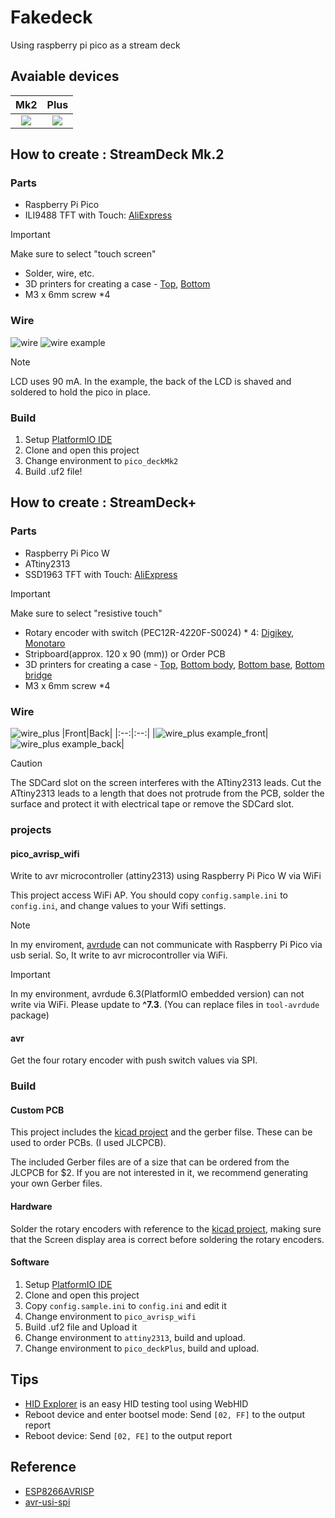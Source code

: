 # Fakedeck
Using raspberry pi pico as a stream deck

## Avaiable devices

|Mk2|Plus|
|:--:|:--:|
|![](./assets/Mk2/example.jpg)|![](./assets/Plus/example.jpg)|

## How to create : StreamDeck Mk.2
### Parts
- Raspberry Pi Pico
- ILI9488 TFT with Touch: [AliExpress](https://www.aliexpress.com/item/32985467436.html)
> [!IMPORTANT]
> Make sure to select "touch screen"
- Solder, wire, etc.
- 3D printers for creating a case - [Top](./assets/Mk2/Case%20-%20Top.stl), [Bottom](./assets/Mk2/Case%20-%20Bottom.stl)
- M3 x 6mm screw *4

### Wire
![wire](./assets/Mk2/wire.jpg)
![wire example](./assets/Mk2/wire_example.jpg)

> [!NOTE]
> LCD uses 90 mA. 
> In the example, the back of the LCD is shaved and soldered to hold the pico in place.

### Build
1. Setup [PlatformIO IDE](https://platformio.org/platformio-ide)
2. Clone and open this project
3. Change environment to `pico_deckMk2`
4. Build .uf2 file!

## How to create : StreamDeck+
### Parts
- Raspberry Pi Pico W
- ATtiny2313
- SSD1963 TFT with Touch: [AliExpress](https://www.aliexpress.com/item/1005006305412643.html)
> [!IMPORTANT]
> Make sure to select "resistive touch"
- Rotary encoder with switch (PEC12R-4220F-S0024) * 4: [Digikey](https://www.digikey.jp/short/jrrh2j7r), [Monotaro](https://www.monotaro.com/p/3483/7593/)
- Stripboard(approx. 120 x 90 (mm)) or Order PCB
- 3D printers for creating a case - [Top](./assets/Plus/Case%20-%20Top.stl), [Bottom body](./assets/Plus/Case%20-%20Bottom%20body.stl), [Bottom base](./assets/Plus/Case%20-%20Bottom%20base.stl), [Bottom bridge](./assets/Plus/Case%20-%20Bottom%20bridge.stl)
- M3 x 6mm screw *4

### Wire
![wire_plus](./assets/Plus/wire.jpg)
|Front|Back|
|:--:|:--:|
|![wire_plus example_front](./assets/Plus/wire_example_front.jpg)|![wire_plus example_back](./assets/Plus/wire_example_back.jpg)|

> [!CAUTION]
> The SDCard slot on the screen interferes with the ATtiny2313 leads.
> Cut the ATtiny2313 leads to a length that does not protrude from the PCB, solder the surface and protect it with electrical tape or remove the SDCard slot.

### projects

#### pico_avrisp_wifi
Write to avr microcontroller (attiny2313) using Raspberry Pi Pico W via WiFi

This project access WiFi AP. You should copy `config.sample.ini` to `config.ini`, and change values to your Wifi settings.

> [!NOTE]
> In my enviroment, [avrdude](https://github.com/avrdudes/avrdude) can not communicate with Raspberry Pi Pico via usb serial. So, It write to avr microcontroller via WiFi.

> [!IMPORTANT]
> In my environment, avrdude 6.3(PlatformIO embedded version) can not write via WiFi. Please update to **^7.3**. (You can replace files in `tool-avrdude` package)

#### avr
Get the four rotary encoder with push switch values via SPI.

### Build
#### Custom PCB
This project includes the [kicad project](./assets/Plus/kicad) and the gerber filse. These can be used to order PCBs. (I used JLCPCB).

The included Gerber files are of a size that can be ordered from the JLCPCB for $2. If you are not interested in it, we recommend generating your own Gerber files.

#### Hardware
Solder the rotary encoders with reference to the [kicad project](./assets/Plus/kicad), making sure that the Screen display area is correct before soldering the rotary encoders.

#### Software
1. Setup [PlatformIO IDE](https://platformio.org/platformio-ide)
2. Clone and open this project
3. Copy `config.sample.ini` to `config.ini` and edit it
4. Change environment to `pico_avrisp_wifi`
5. Build .uf2 file and Upload it
6. Change environment to `attiny2313`, build and upload.
7. Change environment to `pico_deckPlus`, build and upload.

## Tips
- [HID Explorer](https://nondebug.github.io/webhid-explorer/) is an easy HID testing tool using WebHID
- Reboot device and enter bootsel mode: Send `[02, FF]` to the output report
- Reboot device: Send `[02, FE]` to the output report

## Reference
- [ESP8266AVRISP](https://github.com/esp8266/Arduino/tree/19b7a29720a6f2c95d06e2ea4baa335dcf32e68f/libraries/ESP8266AVRISP)
- [avr-usi-spi](https://github.com/tessel/avr-usi-spi/blob/77ce496d6bc404684158e619695c2fb7bc76815a/spi_via_usi_driver.c)
